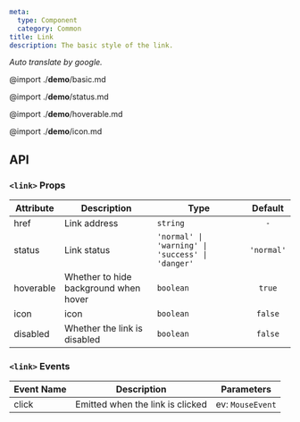 ```yaml
meta:
  type: Component
  category: Common
title: Link
description: The basic style of the link.
```

*Auto translate by google.*

@import ./__demo__/basic.md

@import ./__demo__/status.md

@import ./__demo__/hoverable.md

@import ./__demo__/icon.md

## API



### `<link>` Props

|Attribute|Description|Type|Default|
|---|---|---|:---:|
|href|Link address|`string`|`-`|
|status|Link status|`'normal' \| 'warning' \| 'success' \| 'danger'`|`'normal'`|
|hoverable|Whether to hide background when hover|`boolean`|`true`|
|icon|icon|`boolean`|`false`|
|disabled|Whether the link is disabled|`boolean`|`false`|
### `<link>` Events

|Event Name|Description|Parameters|
|---|---|---|
|click|Emitted when the link is clicked|ev: `MouseEvent`|


